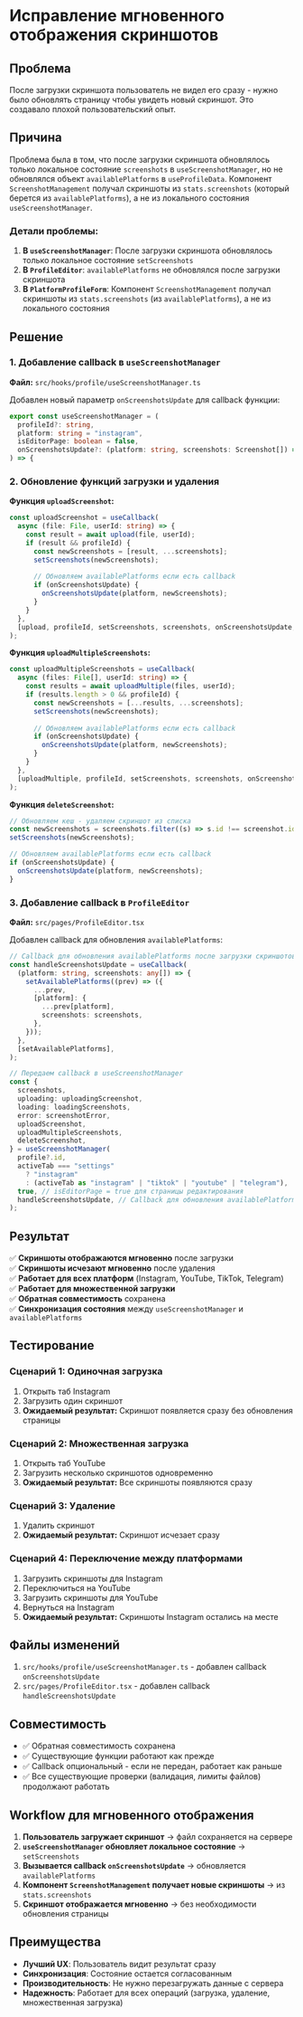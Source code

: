 # Исправление мгновенного отображения скриншотов

## Проблема

После загрузки скриншота пользователь не видел его сразу - нужно было обновлять страницу чтобы увидеть новый скриншот. Это создавало плохой пользовательский опыт.

## Причина

Проблема была в том, что после загрузки скриншота обновлялось только локальное состояние `screenshots` в `useScreenshotManager`, но не обновлялся объект `availablePlatforms` в `useProfileData`. Компонент `ScreenshotManagement` получал скриншоты из `stats.screenshots` (который берется из `availablePlatforms`), а не из локального состояния `useScreenshotManager`.

### Детали проблемы:

1. **В `useScreenshotManager`**: После загрузки скриншота обновлялось только локальное состояние `setScreenshots`
2. **В `ProfileEditor`**: `availablePlatforms` не обновлялся после загрузки скриншота
3. **В `PlatformProfileForm`**: Компонент `ScreenshotManagement` получал скриншоты из `stats.screenshots` (из `availablePlatforms`), а не из локального состояния

## Решение

### 1. Добавление callback в `useScreenshotManager`

**Файл:** `src/hooks/profile/useScreenshotManager.ts`

Добавлен новый параметр `onScreenshotsUpdate` для callback функции:

```typescript
export const useScreenshotManager = (
  profileId?: string,
  platform: string = "instagram",
  isEditorPage: boolean = false,
  onScreenshotsUpdate?: (platform: string, screenshots: Screenshot[]) => void,
) => {
```

### 2. Обновление функций загрузки и удаления

**Функция `uploadScreenshot`:**

```typescript
const uploadScreenshot = useCallback(
  async (file: File, userId: string) => {
    const result = await upload(file, userId);
    if (result && profileId) {
      const newScreenshots = [result, ...screenshots];
      setScreenshots(newScreenshots);
      
      // Обновляем availablePlatforms если есть callback
      if (onScreenshotsUpdate) {
        onScreenshotsUpdate(platform, newScreenshots);
      }
    }
  },
  [upload, profileId, setScreenshots, screenshots, onScreenshotsUpdate, platform],
);
```

**Функция `uploadMultipleScreenshots`:**

```typescript
const uploadMultipleScreenshots = useCallback(
  async (files: File[], userId: string) => {
    const results = await uploadMultiple(files, userId);
    if (results.length > 0 && profileId) {
      const newScreenshots = [...results, ...screenshots];
      setScreenshots(newScreenshots);
      
      // Обновляем availablePlatforms если есть callback
      if (onScreenshotsUpdate) {
        onScreenshotsUpdate(platform, newScreenshots);
      }
    }
  },
  [uploadMultiple, profileId, setScreenshots, screenshots, onScreenshotsUpdate, platform],
);
```

**Функция `deleteScreenshot`:**

```typescript
// Обновляем кеш - удаляем скриншот из списка
const newScreenshots = screenshots.filter((s) => s.id !== screenshot.id);
setScreenshots(newScreenshots);

// Обновляем availablePlatforms если есть callback
if (onScreenshotsUpdate) {
  onScreenshotsUpdate(platform, newScreenshots);
}
```

### 3. Добавление callback в `ProfileEditor`

**Файл:** `src/pages/ProfileEditor.tsx`

Добавлен callback для обновления `availablePlatforms`:

```typescript
// Callback для обновления availablePlatforms после загрузки скриншотов
const handleScreenshotsUpdate = useCallback(
  (platform: string, screenshots: any[]) => {
    setAvailablePlatforms((prev) => ({
      ...prev,
      [platform]: {
        ...prev[platform],
        screenshots: screenshots,
      },
    }));
  },
  [setAvailablePlatforms],
);

// Передаем callback в useScreenshotManager
const {
  screenshots,
  uploading: uploadingScreenshot,
  loading: loadingScreenshots,
  error: screenshotError,
  uploadScreenshot,
  uploadMultipleScreenshots,
  deleteScreenshot,
} = useScreenshotManager(
  profile?.id,
  activeTab === "settings"
    ? "instagram"
    : (activeTab as "instagram" | "tiktok" | "youtube" | "telegram"),
  true, // isEditorPage = true для страницы редактирования
  handleScreenshotsUpdate, // Callback для обновления availablePlatforms
);
```

## Результат

✅ **Скриншоты отображаются мгновенно** после загрузки  
✅ **Скриншоты исчезают мгновенно** после удаления  
✅ **Работает для всех платформ** (Instagram, YouTube, TikTok, Telegram)  
✅ **Работает для множественной загрузки**  
✅ **Обратная совместимость** сохранена  
✅ **Синхронизация состояния** между `useScreenshotManager` и `availablePlatforms`

## Тестирование

### Сценарий 1: Одиночная загрузка
1. Открыть таб Instagram
2. Загрузить один скриншот
3. **Ожидаемый результат:** Скриншот появляется сразу без обновления страницы

### Сценарий 2: Множественная загрузка
1. Открыть таб YouTube
2. Загрузить несколько скриншотов одновременно
3. **Ожидаемый результат:** Все скриншоты появляются сразу

### Сценарий 3: Удаление
1. Удалить скриншот
2. **Ожидаемый результат:** Скриншот исчезает сразу

### Сценарий 4: Переключение между платформами
1. Загрузить скриншоты для Instagram
2. Переключиться на YouTube
3. Загрузить скриншоты для YouTube
4. Вернуться на Instagram
5. **Ожидаемый результат:** Скриншоты Instagram остались на месте

## Файлы изменений

1. `src/hooks/profile/useScreenshotManager.ts` - добавлен callback `onScreenshotsUpdate`
2. `src/pages/ProfileEditor.tsx` - добавлен callback `handleScreenshotsUpdate`

## Совместимость

- ✅ Обратная совместимость сохранена
- ✅ Существующие функции работают как прежде
- ✅ Callback опциональный - если не передан, работает как раньше
- ✅ Все существующие проверки (валидация, лимиты файлов) продолжают работать

## Workflow для мгновенного отображения

1. **Пользователь загружает скриншот** → файл сохраняется на сервере
2. **`useScreenshotManager` обновляет локальное состояние** → `setScreenshots`
3. **Вызывается callback `onScreenshotsUpdate`** → обновляется `availablePlatforms`
4. **Компонент `ScreenshotManagement` получает новые скриншоты** → из `stats.screenshots`
5. **Скриншот отображается мгновенно** → без необходимости обновления страницы

## Преимущества

- **Лучший UX**: Пользователь видит результат сразу
- **Синхронизация**: Состояние остается согласованным
- **Производительность**: Не нужно перезагружать данные с сервера
- **Надежность**: Работает для всех операций (загрузка, удаление, множественная загрузка)
